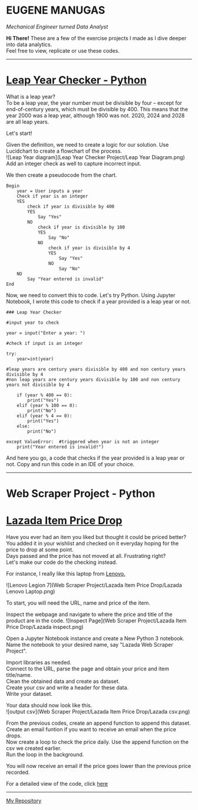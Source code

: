 # **EUGENE MANUGAS**
*Mechanical Engineer turned Data Analyst*
   
   
   
**Hi There!** 
These are a few of the exercise projects I made as I dive deeper into data analytics.   
Feel free to view, replicate or use these codes. 

-------------------------------------------------------------------------------------------------------------------------------------------------------------------

# [Leap Year Checker - Python](https://github.com/eugenemanugas/Portfolio/blob/d84483c0b9262383d005474b025701cd568bf97c/Leap%20Year%20Checker%20Project/Leap%20Year%20-%20Python.ipynb)
What is a leap year?   
To be a leap year, the year number must be divisible by four – except for end-of-century years, which must be divisible by 400. This means that the year 2000 was a leap year, although 1900 was not. 2020, 2024 and 2028 are all leap years.

Let's start!

Given the definition, we need to create a logic for our solution.
Use Lucidchart to create a flowchart of the process.   
![Leap Year diagram](Leap Year Checker Project/Leap Year Diagram.png)
Add an integer check as well to capture incorrect input.   

We then create a pseudocode from the chart.   
```
Begin
    year = User inputs a year
    Check if year is an integer
    YES
        check if year is divisible by 400
        YES
            Say "Yes"
        NO
            check if year is divisible by 100
            YES
                Say "No"
            NO
                check if year is divisible by 4
                YES
                    Say "Yes"
                NO
                    Say "No"
    NO
        Say "Year entered is invalid"
End
```

Now, we need to convert this to code. Let's try Python.
Using Jupyter Notebook, I wrote this code to check if a year provided is a leap year or not.
```
### Leap Year Checker

#input year to check

year = input("Enter a year: ")

#check if input is an integer

try:
    year=int(year)

#leap years are century years divisible by 400 and non century years divisible by 4
#non leap years are century years divisible by 100 and non century years not divisible by 4

    if (year % 400 == 0):
        print("Yes")
    elif (year % 100 == 0):
        print("No")
    elif (year % 4 == 0):
        print("Yes")
    else:
        print("No")

except ValueError:  #triggered when year is not an integer
    print("Year entered is invalid!")
```

And here you go, a code that checks if the year provided is a leap year or not.
Copy and run this code in an IDE of your choice.

-------------------------------------------------------------------------------------------------------------------------------------------------------------------


# Web Scraper Project - Python
# [Lazada Item Price Drop](https://github.com/eugenemanugas/Portfolio/blob/d84483c0b9262383d005474b025701cd568bf97c/Web%20Scraper%20Project/Lazada%20Item%20Price%20Drop/Lazada%20Web%20Scraper%20Project.ipynb)
Have you ever had an item you liked but thought it could be priced better?   
You added it in your wishlist and checked on it everyday hoping for the price to drop at some point.   
Days passed and the price has not moved at all. Frustrating right?   
Let's make our code do the checking instead.

For instance, I really like this laptop from [Lenovo.](https://www.lazada.com.ph/products/lenovo-legion-7-r9000k-rtx-3080-16-inch-r9-5900hx-32gb-ram-1tb-2tb-ssd-25k-165hz-i2704888578-s12925837644.html?)

![Lenovo Legion 7](Web Scraper Project/Lazada Item Price Drop/Lazada Lenovo Laptop.png)

To start, you will need the URL, name and price of the item.

Inspect the webpage and navigate to where the price and title of the product are in the code.
![Inspect Page](Web Scraper Project/Lazada Item Price Drop/Lazada inspect.png)

Open a Jupyter Notebook instance and create a New Python 3 notebook.   
Name the notebook to your desired name, say "Lazada Web Scraper Project".

Import libraries as needed.   
Connect to the URL, parse the page and obtain your price and item title/name.   
Clean the obtained data and create as dataset.   
Create your csv and write a header for these data.   
Write your dataset.   

Your data should now look like this.   
![output csv](Web Scraper Project/Lazada Item Price Drop/Lazada csv.png)

From the previous codes, create an append function to append this dataset.   
Create an email funtion if you want to receive an email when the price drops.    
Now create a loop to check the price daily. Use the append function on the csv we created earlier.   
Run the loop in the background.   

You will now receive an email if the price goes lower than the previous price recorded.

For a detailed view of the code, click [here](https://github.com/eugenemanugas/Portfolio/blob/d84483c0b9262383d005474b025701cd568bf97c/Web%20Scraper%20Project/Lazada%20Item%20Price%20Drop/Lazada%20Web%20Scraper%20Project.ipynb)

-------------------------------------------------------------------------------------------------------------------------------------------------------------------




[My Repository](https://github.com/eugenemanugas/Portfolio)
